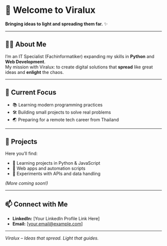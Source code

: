 # 👋 Welcome to Viralux

**Bringing ideas to light and spreading them far.** ✨  

---

## 🧑‍💻 About Me
I’m an IT Specialist (Fachinformatiker) expanding my skills in **Python** and **Web Development**.  
My mission with Viralux: to create digital solutions that **spread** like great ideas and **enlight** the chaos.

---

## 🚀 Current Focus
- 📚 Learning modern programming practices  
- 🛠 Building small projects to solve real problems  
- 🌏 Preparing for a remote tech career from Thailand

---

## 📂 Projects
Here you’ll find:
- 🔹 Learning projects in Python & JavaScript  
- 🔹 Web apps and automation scripts  
- 🔹 Experiments with APIs and data handling  

*(More coming soon!)*

---

## 📫 Connect with Me
- **LinkedIn:** [Your LinkedIn Profile Link Here]  
- **Email:** [your.email@example.com]  

---

*Viralux – Ideas that spread. Light that guides.*  
